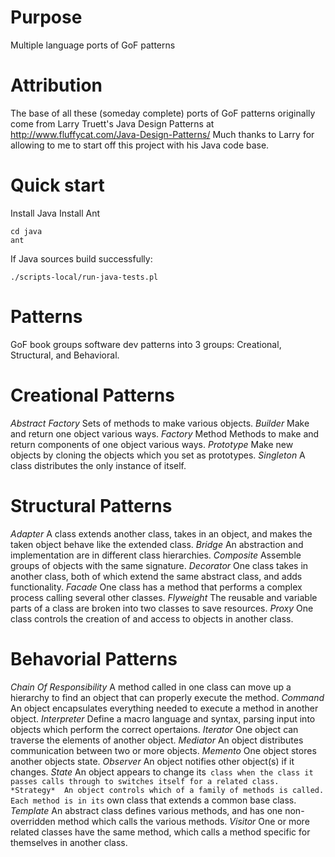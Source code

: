 # Purpose

Multiple language ports of GoF patterns

# Attribution

The base of all these (someday complete) ports of GoF patterns originally come from Larry Truett's Java Design Patterns at http://www.fluffycat.com/Java-Design-Patterns/
Much thanks to Larry for allowing to me to start off this project with his Java code base.

# Quick start

Install Java
Install Ant

	cd java
	ant

If Java sources build successfully:

	./scripts-local/run-java-tests.pl


# Patterns

GoF book groups software dev patterns into 3 groups:  Creational, Structural, and Behavioral.


# Creational Patterns

*Abstract Factory* 	Sets of methods to make various objects.
*Builder* 	Make and return one object various ways.
*Factory* Method 	Methods to make and return components of one object various ways.
*Prototype* 	Make new objects by cloning the objects which you set as prototypes.
*Singleton* 	A class distributes the only instance of itself.


# Structural Patterns

*Adapter* 	A class extends another class, takes in an object, and makes the taken object behave like the extended class.
*Bridge* 	An abstraction and implementation are in different class hierarchies.
*Composite* 	Assemble groups of objects with the same signature.
*Decorator* 	One class takes in another class, both of which extend the same abstract class, and adds functionality.
*Facade* 	One class has a method that performs a complex process calling several other classes.
*Flyweight* 	The reusable and variable parts of a class are broken into two classes to save resources.
*Proxy* 	One class controls the creation of and access to objects in another class.

# Behavorial Patterns

*Chain Of Responsibility* 	A method called in one class can move up a hierarchy to find an object that can properly execute the method.
*Command* 	An object encapsulates everything needed to execute a method in another object.
*Interpreter* 	Define a macro language and syntax, parsing input into objects which perform the correct opertaions.
*Iterator* 	One object can traverse the elements of another object.
*Mediator* 	An object distributes communication between two or more objects.
*Memento* 	One object stores another objects state.
*Observer* 	An object notifies other object(s) if it changes.
*State* 	An object appears to change its` class when the class it passes calls through to switches itself for a related class.
*Strategy* 	An object controls which of a family of methods is called. Each method is in its` own class that extends a common base class.
*Template* 	An abstract class defines various methods, and has one non-overridden method which calls the various methods.
*Visitor* 	One or more related classes have the same method, which calls a method specific for themselves in another class.


